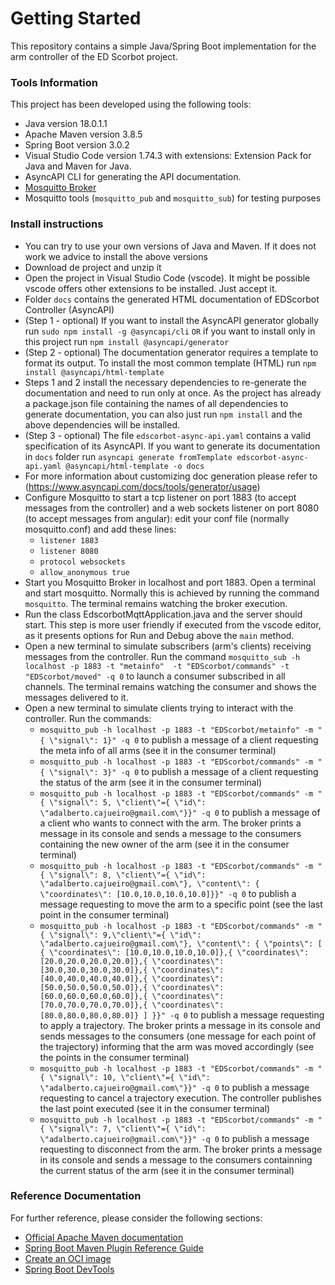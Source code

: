 # Getting Started

This repository contains a simple Java/Spring Boot implementation for the arm controller of the ED Scorbot project.  

### Tools Information
This project has been developed using the following tools:
* Java version 18.0.1.1
* Apache Maven version 3.8.5
* Spring Boot version 3.0.2
* Visual Studio Code version 1.74.3 with extensions: Extension Pack for Java and Maven for Java. 
* AsyncAPI CLI for generating the API documentation.  
* [Mosquitto Broker](https://mosquitto.org/)
* Mosquitto tools (`mosquitto_pub` and `mosquitto_sub`) for testing purposes

### Install instructions
* You can try to use your own versions of Java and Maven. If it does not work we advice to install the above versions
* Download de project and unzip it
* Open the project in Visual Studio Code (vscode). It might be possible vscode offers other extensions to be installed. Just accept it.
* Folder `docs` contains the generated HTML documentation of EDScorbot Controller (AsyncAPI)
* (Step 1 - optional) If you want to install the AsyncAPI generator globally run `sudo npm install -g @asyncapi/cli`  `OR` if you want to install only in this project run `npm install @asyncapi/generator`
* (Step 2 - optional) The documentation generator requires a template to format its output. To install the most common template (HTML) run `npm install @asyncapi/html-template`
* Steps 1 and 2 install the necessary dependencies to re-generate the documentation and need to run only at once. As the project has already a package.json file containing the names of all dependencies to generate documentation, you can also just run `npm install` and the above dependencies will be installed.
* (Step 3 - optional) The file `edscorbot-async-api.yaml` contains a valid specification of its AsyncAPI. If you want to generate its documentation in `docs` folder run `asyncapi generate fromTemplate edscorbot-async-api.yaml @asyncapi/html-template -o docs`  
* For more information about customizing doc generation please refer to (https://www.asyncapi.com/docs/tools/generator/usage)
* Configure Mosquitto to start a tcp listener on port 1883 (to accept messages from the controller) and a web sockets listener on port 8080 (to accept messages from angular): edit your conf file (normally mosquitto.conf) and add these lines:
  - `listener 1883`
  - `listener 8080`
  - `protocol websockets`
  - `allow_anonymous true`
* Start you Mosquitto Broker in localhost and port 1883. Open a terminal and start mosquitto. Normally this is achieved by running the command `mosquitto`. The terminal remains watching the broker execution. 
* Run the class EdscorbotMqttApplication.java and the server should start. This step is more user friendly if executed from the vscode editor, as it presents options for Run and Debug above the `main` method.
* Open a new terminal to simulate subscribers (arm's clients) receiving messages from the controller. Run the command `mosquitto_sub -h localhost -p 1883 -t "metainfo"  -t "EDScorbot/commands" -t "EDScorbot/moved" -q 0` to launch a consumer subscribed in all channels. The terminal remains watching the consumer and shows the messages delivered to it. 
* Open a new terminal to simulate clients trying to interact with the controller. Run the commands:
  - `mosquitto_pub -h localhost -p 1883 -t "EDScorbot/metainfo" -m "{ \"signal\": 1}" -q 0` to publish a message of a client requesting the meta info of all arms (see it in the consumer terminal)
  - `mosquitto_pub -h localhost -p 1883 -t "EDScorbot/commands" -m "{ \"signal\": 3}" -q 0` to publish a message of a client requesting the status of the arm (see it in the consumer terminal)
  - `mosquitto_pub -h localhost -p 1883 -t "EDScorbot/commands" -m "{ \"signal\": 5, \"client\"={ \"id\": \"adalberto.cajueiro@gmail.com\"}}" -q 0` to publish a message of a client who wants to connect with the arm. The broker prints a message in its console and sends a message to the consumers containing the new owner of the arm (see it in the consumer terminal)
  - `mosquitto_pub -h localhost -p 1883 -t "EDScorbot/commands" -m "{ \"signal\": 8, \"client\"={ \"id\": \"adalberto.cajueiro@gmail.com\"}, \"content\": { \"coordinates\": [10.0,10.0,10.0,10.0]}}" -q 0` to publish a message requesting to move the arm to a specific point (see the last point in the consumer terminal)
  - `mosquitto_pub -h localhost -p 1883 -t "EDScorbot/commands" -m "{ \"signal\": 9,\"client\"={ \"id\": \"adalberto.cajueiro@gmail.com\"}, \"content\": { \"points\": [ { \"coordinates\": [10.0,10.0,10.0,10.0]},{ \"coordinates\": [20.0,20.0,20.0,20.0]},{ \"coordinates\": [30.0,30.0,30.0,30.0]},{ \"coordinates\": [40.0,40.0,40.0,40.0]},{ \"coordinates\": [50.0,50.0,50.0,50.0]},{ \"coordinates\": [60.0,60.0,60.0,60.0]},{ \"coordinates\": [70.0,70.0,70.0,70.0]},{ \"coordinates\": [80.0,80.0,80.0,80.0]} ] }}" -q 0` to publish a message requesting to apply a trajectory. The broker prints a message in its console and sends messages to the consumers (one message for each point of the trajectory) informing that the arm was moved accordingly (see the points in the consumer terminal)
  - `mosquitto_pub -h localhost -p 1883 -t "EDScorbot/commands" -m "{ \"signal\": 10, \"client\"={ \"id\": \"adalberto.cajueiro@gmail.com\"}}" -q 0` to publish a message requesting to cancel a trajectory execution. The controller publishes the last point executed (see it in the consumer terminal)
  - `mosquitto_pub -h localhost -p 1883 -t "EDScorbot/commands" -m "{ \"signal\": 7, \"client\"={ \"id\": \"adalberto.cajueiro@gmail.com\"}}" -q 0` to publish a message requesting to disconnect from the arm. The broker prints a message in its console and sends a message to the consumers containning the current status of the arm (see it in the consumer terminal)

### Reference Documentation
For further reference, please consider the following sections:

* [Official Apache Maven documentation](https://maven.apache.org/guides/index.html)
* [Spring Boot Maven Plugin Reference Guide](https://docs.spring.io/spring-boot/docs/3.0.2/maven-plugin/reference/html/)
* [Create an OCI image](https://docs.spring.io/spring-boot/docs/3.0.2/maven-plugin/reference/html/#build-image)
* [Spring Boot DevTools](https://docs.spring.io/spring-boot/docs/3.0.2/reference/htmlsingle/#using.devtools)

